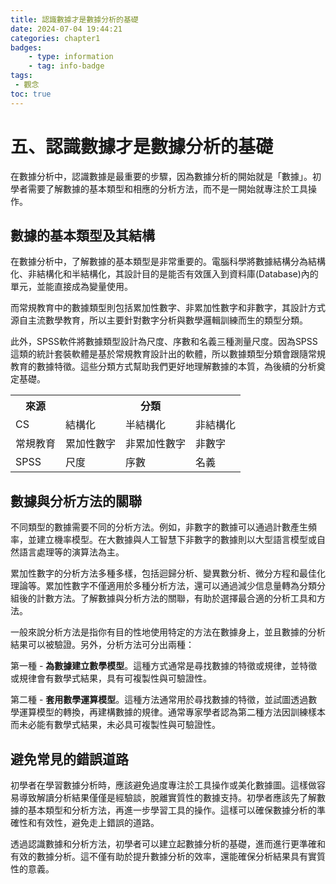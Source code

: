 ```yaml
---
title: 認識數據才是數據分析的基礎
date: 2024-07-04 19:44:21
categories: chapter1
badges:
    - type: information
    - tag: info-badge
tags: 
 - 觀念
toc: true
---
```


# 五、認識數據才是數據分析的基礎

在數據分析中，認識數據是最重要的步驟，因為數據分析的開始就是「數據」。初學者需要了解數據的基本類型和相應的分析方法，而不是一開始就專注於工具操作。

## 數據的基本類型及其結構

在數據分析中，了解數據的基本類型是非常重要的。電腦科學將數據結構分為結構化、非結構化和半結構化，其設計目的是能否有效匯入到資料庫(Database)內的單元，並能直接成為變量使用。

而常規教育中的數據類型則包括累加性數字、非累加性數字和非數字，其設計方式源自主流數學教育，所以主要針對數字分析與數學邏輯訓練而生的類型分類。

此外，SPSS軟件將數據類型設計為尺度、序數和名義三種測量尺度。因為SPSS這類的統計套裝軟體是基於常規教育設計出的軟體，所以數據類型分類會跟隨常規教育的數據特徵。這些分類方式幫助我們更好地理解數據的本質，為後續的分析奠定基礎。

<table>
    <tr>
        <th>來源</th>
        <th colspan="3">分類</th>
    </tr>
    <tr>
        <td>CS</td>
        <td>結構化</td>
        <td>半結構化</td>
        <td>非結構化</td>
    </tr>
    <tr>
        <td>常規教育</td>
        <td>累加性數字</td>
        <td>非累加性數字</td>
        <td>非數字</td>
    </tr>
    <tr>
        <td>SPSS</td>
        <td>尺度</td>
        <td>序數</td>
        <td>名義</td>
    </tr>

</table>

## 數據與分析方法的關聯

不同類型的數據需要不同的分析方法。例如，非數字的數據可以通過計數產生頻率，並建立機率模型。在大數據與人工智慧下非數字的數據則以大型語言模型或自然語言處理等的演算法為主。

累加性數字的分析方法多種多樣，包括迴歸分析、變異數分析、微分方程和最佳化理論等。累加性數字不僅適用於多種分析方法，還可以通過減少信息量轉為分類分組後的計數方法。了解數據與分析方法的關聯，有助於選擇最合適的分析工具和方法。

一般來說分析方法是指你有目的性地使用特定的方法在數據身上，並且數據的分析結果可以被驗證。另外，分析方法可分出兩種：

第一種 - **為數據建立數學模型**。這種方式通常是尋找數據的特徵或規律，並特徵或規律會有數學式結果，具有可複製性與可驗證性。

第二種 - **套用數學運算模型**。這種方法通常用於尋找數據的特徵，並試圖透過數學運算模型的轉換，再建構數據的規律。通常專家學者認為第二種方法因訓練樣本而未必能有數學式結果，未必具可複製性與可驗證性。

## 避免常見的錯誤道路

初學者在學習數據分析時，應該避免過度專注於工具操作或美化數據圖。這樣做容易導致解讀分析結果僅僅是經驗談，脫離實質性的數據支持。初學者應該先了解數據的基本類型和分析方法，再進一步學習工具的操作。這樣可以確保數據分析的準確性和有效性，避免走上錯誤的道路。

透過認識數據和分析方法，初學者可以建立起數據分析的基礎，進而進行更準確和有效的數據分析。這不僅有助於提升數據分析的效率，還能確保分析結果具有實質性的意義。
